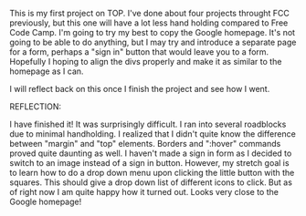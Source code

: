 This is my first project on TOP.
I've done about four projects throught FCC previously, but this one will have a lot less hand holding compared to Free Code Camp. I'm going to try my best to copy the Google homepage. 
It's not going to be able to do anything, but I may try and introduce a separate page for a form, perhaps a "sign in" button that would leave you to a form.
Hopefully I hoping to align the divs properly and make it as similar to the homepage as I can.

I will reflect back on this once I finish the project and see how I went.


REFLECTION: 

I have finished it! It was surprisingly difficult. I ran into several roadblocks due to minimal handholding. I realized that I didn't quite know the difference between "margin" and "top" elements. Borders and ":hover" commands proved quite daunting as well. I haven't made a sign in form as I decided to switch to an image instead of a sign in button. However, my stretch goal is to learn how to do a drop down menu upon clicking the little button with the squares. This should give a drop down list of different icons to click. But as of right now I am quite happy how it turned out. Looks very close to the Google homepage!